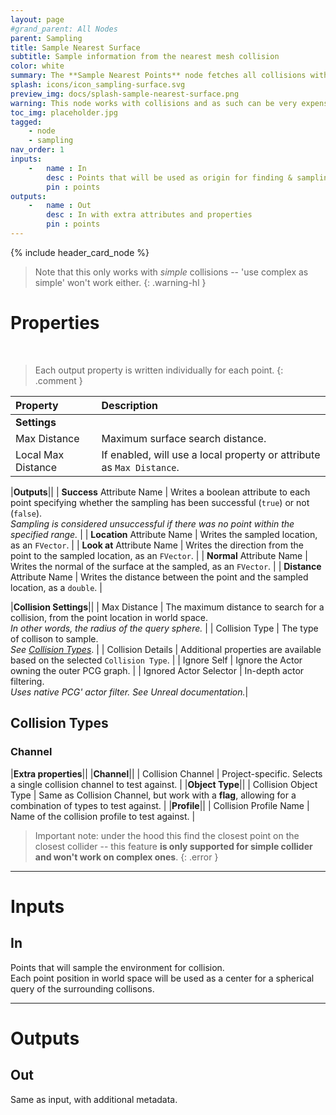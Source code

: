 ```yaml
---
layout: page
#grand_parent: All Nodes
parent: Sampling
title: Sample Nearest Surface
subtitle: Sample information from the nearest mesh collision
color: white
summary: The **Sample Nearest Points** node fetches all collisions within a given radius, and find the closest point on the closest collision. Works with simple colliders only.
splash: icons/icon_sampling-surface.svg
preview_img: docs/splash-sample-nearest-surface.png
warning: This node works with collisions and as such can be very expensive on large datasets.
toc_img: placeholder.jpg
tagged: 
    - node
    - sampling
nav_order: 1
inputs:
    -   name : In
        desc : Points that will be used as origin for finding & sampling the nearest surface
        pin : points
outputs:
    -   name : Out
        desc : In with extra attributes and properties
        pin : points
---
```


{% include header_card_node %}

> Note that this only works with *simple* collisions -- 'use complex as simple' won't work either.
{: .warning-hl }

# Properties
<br>

> Each output property is written individually for each point.
{: .comment }

| Property       | Description          |
|:-------------|:------------------|
|**Settings**||
| Max Distance     | Maximum surface search distance. |
| Local Max Distance     | If enabled, will use a local property or attribute as `Max Distance`. |

|**Outputs**||
| **Success** Attribute Name     | Writes a boolean attribute to each point specifying whether the sampling has been successful (`true`) or not (`false`).<br>*Sampling is considered unsuccessful if there was no point within the specified range.* |
| **Location** Attribute Name     | Writes the sampled location, as an `FVector`. |
| **Look at** Attribute Name     | Writes the direction from the point to the sampled location, as an `FVector`. |
| **Normal** Attribute Name     | Writes the normal of the surface at the sampled, as an `FVector`. |
| **Distance** Attribute Name     | Writes the distance between the point and the sampled location, as a `double`. |

|**Collision Settings**||
| Max Distance          | The maximum distance to search for a collision, from the point location in world space.<br>*In other words, the radius of the query sphere.* |
| Collision Type          | The type of collison to sample.<br>*See [Collision Types](#collision-types)*. |
| Collision Details          | Additional properties are available based on the selected `Collision Type`. |
| Ignore Self          | Ignore the Actor owning the outer PCG graph. |
| Ignored Actor Selector          | In-depth actor filtering.<br>*Uses native PCG' actor filter. See Unreal documentation.*|

## Collision Types
### Channel

|**Extra properties**||
|**Channel**||
| Collision Channel          | Project-specific. Selects a single collision channel to test against. |
|**Object Type**||
| Collision Object Type          | Same as Collision Channel, but work with a **flag**, allowing for a combination of types to test against. |
|**Profile**||
| Collision Profile Name          | Name of the collision profile to test against. |

> Important note: under the hood this find the closest point on the closest collider -- this feature **is only supported for simple collider and won't work on complex ones**.
{: .error }

---
# Inputs
## In
Points that will sample the environment for collision.  
Each point position in world space will be used as a center for a spherical query of the surrounding collisons. 

---
# Outputs
## Out
Same as input, with additional metadata.
